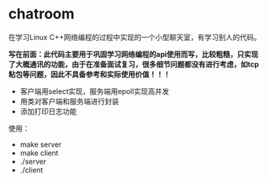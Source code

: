 # chatroom

在学习Linux C++网络编程的过程中实现的一个小型聊天室，有学习别人的代码。

**写在前面：此代码主要用于巩固学习网络编程的api使用而写，比较粗糙，只实现了大概通讯的功能，由于在准备面试复习，很多细节问题都没有进行考虑，如tcp粘包等问题，因此不具备参考和实际使用价值！！！**

- 客户端用select实现，服务端用epoll实现高并发
- 用类对客户端和服务端进行封装
- 添加打印日志功能

使用：
- make server
- make client
- ./server
- ./client
